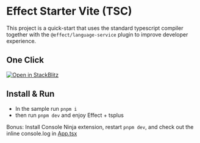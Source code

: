 # Effect Starter Vite (TSC)

This project is a quick-start that uses the standard typescript compiler together with the `@effect/language-service` plugin to improve developer experience.

## One Click

[![Open in StackBlitz](https://developer.stackblitz.com/img/open_in_stackblitz.svg)](https://stackblitz.com/github/effect-ts-app/playground/tree/main/starter-vite-tsc?file=src%2FApp.tsx)

## Install & Run

- In the sample run `pnpm i`
- then run `pnpm dev` and enjoy Effect + tsplus

Bonus: Install Console Ninja extension, restart `pnpm dev`, and check out the inline console.log in [App.tsx](./src/App.tsx)

